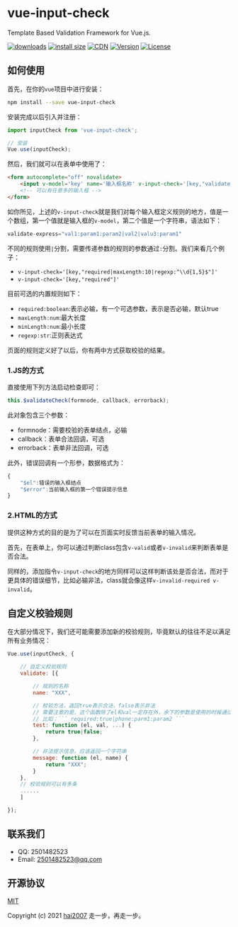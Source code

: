 # vue-input-check
Template Based Validation Framework for Vue.js.

<p>
  <a href="https://hai2007.gitee.io/npm-downloads?interval=7&packages=vue-input-check"><img src="https://img.shields.io/npm/dm/vue-input-check.svg" alt="downloads"></a>
  <a href="https://packagephobia.now.sh/result?p=vue-input-check"><img src="https://packagephobia.now.sh/badge?p=vue-input-check" alt="install size"></a>
  <a href="https://www.jsdelivr.com/package/npm/vue-input-check"><img src="https://data.jsdelivr.com/v1/package/npm/vue-input-check/badge" alt="CDN"></a>
  <a href="https://www.npmjs.com/package/vue-input-check"><img src="https://img.shields.io/npm/v/vue-input-check.svg" alt="Version"></a>
  <a href="https://github.com/hai2007/vue-input-check/blob/master/LICENSE"><img src="https://img.shields.io/npm/l/vue-input-check.svg" alt="License"></a>
</p>

## 如何使用

首先，在你的```vue```项目中进行安装：

```bash
npm install --save vue-input-check
```

安装完成以后引入并注册：

```js
import inputCheck from 'vue-input-check';

// 安装
Vue.use(inputCheck);
```

然后，我们就可以在表单中使用了：

```html
<form autocomplete="off" novalidate>
    <input v-model='key' name='输入框名称' v-input-check='[key,"validate-express"]'/>
    <!-- 可以有任意多的输入框 -->
</form>
```

如你所见，上述的```v-input-check```就是我们对每个输入框定义规则的地方，值是一个数组，第一个值就是输入框的```v-model```，第二个值是一个字符串，语法如下：

```js
validate-express="val1:param1:param2|val2|valu3:param1"
```

不同的规则使用```|```分割，需要传递参数的规则的参数通过```:```分割。我们来看几个例子：

- ```v-input-check='[key,"required|maxLength:10|regexp:^\\d{1,5}$"]'```
- ```v-input-check='[key,"required"]'```

目前可选的内置规则如下：

- ```required:boolean```:表示必输，有一个可选参数，表示是否必输，默认true
- ```maxLength:num```:最大长度
- ```minLength:num```:最小长度
- ```regexp:str```:正则表达式

页面的规则定义好了以后，你有两中方式获取校验的结果。

### 1.JS的方式

直接使用下列方法启动检查即可：

```js
this.$validateCheck(formnode, callback, errorback);
```

此对象包含三个参数：

- formnode：需要校验的表单结点，必输
- callback：表单合法回调，可选
- errorback：表单非法回调，可选

此外，错误回调有一个形参，数据格式为：

```js
{
    "$el":错误的输入框结点
    "$error":当前输入框的第一个错误提示信息
}
```

### 2.HTML的方式

提供这种方式的目的是为了可以在页面实时反馈当前表单的输入情况。

首先，在表单上，你可以通过判断class包含```v-valid```或者```v-invalid```来判断表单是否合法。

同样的，添加指令```v-input-check```的地方同样可以这样判断该处是否合法，而对于更具体的错误细节，比如必输非法，class就会像这样```v-invalid-required v-invalid```。

## 自定义校验规则

在大部分情况下，我们还可能需要添加新的校验规则，毕竟默认的往往不足以满足所有业务情况：

```js
Vue.use(inputCheck, {

    // 自定义校验规则
    validate: [{

        // 规则的名称
        name: "XXX",

        // 校验方法，返回true表示合法，false表示非法
        // 需要注意的是，这个函数除了el和val一定存在外，余下的参数是使用的时候通过```:```分割传递的，可以有任意多个
        // 比如：``` required:true|phone:parm1:param2 ```
        test: function (el, val, ...) {
            return true|false;
        },

        // 非法提示信息，应该返回一个字符串
        message: function (el, name) {
            return "XXX";
        }
    },
    // 校验规则可以有多条
    ......
    ]

});
```

## 联系我们

- QQ: 2501482523
- Email: 2501482523@qq.com

开源协议
---------------------------------------
[MIT](https://github.com/hai2007/vue-input-check/blob/master/LICENSE)

Copyright (c) 2021 [hai2007](https://hai2007.gitee.io/sweethome/) 走一步，再走一步。
